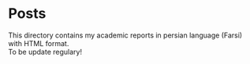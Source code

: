 # Posts
This directory contains my academic reports in persian language (Farsi) with HTML format.
<br>
To be update regulary!
